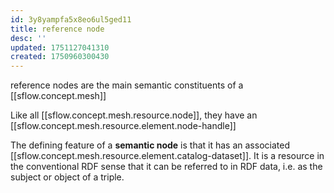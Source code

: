 ```yaml
---
id: 3y8yampfa5x8eo6ul5ged11
title: reference node
desc: ''
updated: 1751127041310
created: 1750960300430
---
```


reference nodes are the main semantic constituents of a [[sflow.concept.mesh]]

Like all [[sflow.concept.mesh.resource.node]], they have an [[sflow.concept.mesh.resource.element.node-handle]]

The defining feature of a **semantic node** is that it has an associated [[sflow.concept.mesh.resource.element.catalog-dataset]]. It is a resource in the conventional RDF sense that it can be referred to in RDF data, i.e. as the subject or object of a triple.
